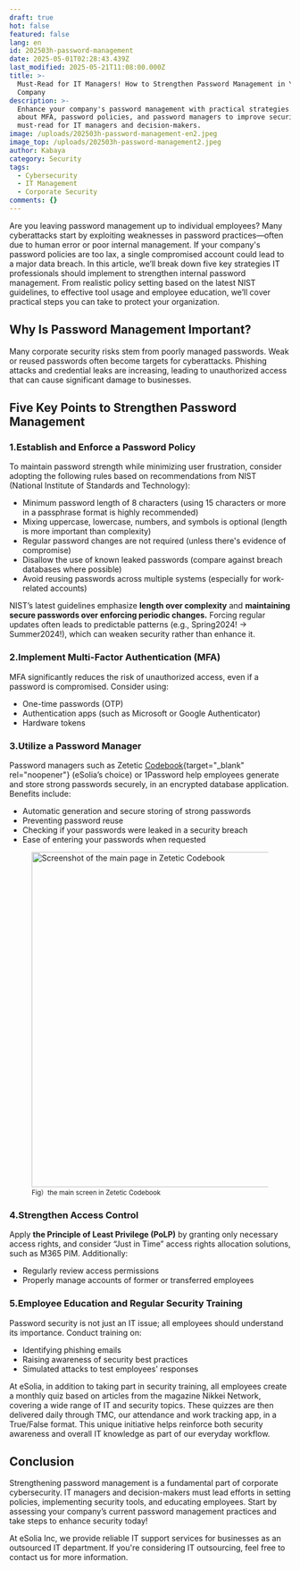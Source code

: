 ```yaml
---
draft: true
hot: false
featured: false
lang: en
id: 202503h-password-management
date: 2025-05-01T02:28:43.439Z
last_modified: 2025-05-21T11:08:00.000Z
title: >-
  Must-Read for IT Managers! How to Strengthen Password Management in Your
  Company 
description: >-
  Enhance your company's password management with practical strategies. Learn
  about MFA, password policies, and password managers to improve security. A
  must-read for IT managers and decision-makers. 
image: /uploads/202503h-password-management-en2.jpeg
image_top: /uploads/202503h-password-management2.jpeg
author: Kabaya
category: Security
tags:
  - Cybersecurity
  - IT Management
  - Corporate Security
comments: {}
---
```

Are you leaving password management up to individual employees? Many cyberattacks start by exploiting weaknesses in password practices—often due to human error or poor internal management. If your company's password policies are too lax, a single compromised account could lead to a major data breach. In this article, we’ll break down five key strategies IT professionals should implement to strengthen internal password management. From realistic policy setting based on the latest NIST guidelines, to effective tool usage and employee education, we’ll cover practical steps you can take to protect your organization. 
<!--more-->

## Why Is Password Management Important?
Many corporate security risks stem from poorly managed passwords. Weak or reused passwords often become targets for cyberattacks. Phishing attacks and credential leaks are increasing, leading to unauthorized access that can cause significant damage to businesses. 

## Five Key Points to Strengthen Password Management 

### 1.Establish and Enforce a Password Policy 
To maintain password strength while minimizing user frustration, consider adopting the following rules based on recommendations from NIST (National Institute of Standards and Technology): 

* Minimum password length of 8 characters (using 15 characters or more in a passphrase format is highly recommended)
* Mixing uppercase, lowercase, numbers, and symbols is optional (length is more important than complexity)
* Regular password changes are not required (unless there's evidence of compromise)
* Disallow the use of known leaked passwords (compare against breach databases where possible)
* Avoid reusing passwords across multiple systems (especially for work-related accounts)

NIST’s latest guidelines emphasize **length over complexity** and **maintaining secure passwords over enforcing periodic changes.** Forcing regular updates often leads to predictable patterns (e.g., Spring2024! → Summer2024!), which can weaken security rather than enhance it.

### 2.Implement Multi-Factor Authentication (MFA) 
MFA significantly reduces the risk of unauthorized access, even if a password is compromised. Consider using: 
* One-time passwords (OTP)
* Authentication apps (such as Microsoft or Google Authenticator)
* Hardware tokens

### 3.Utilize a Password Manager 
Password managers such as Zetetic [Codebook](https://www.zetetic.net/codebook/){target="_blank" rel="noopener"} (eSolia’s choice) or 1Password help employees generate and store strong passwords securely, in an encrypted database application. Benefits include: 

* Automatic generation and secure storing of strong passwords
* Preventing password reuse
* Checking if your passwords were leaked in a security breach
* Ease of entering your passwords when requested
  
<figure class="flex flex-col justify-start items-left">
  <img alt="Screenshot of the main page in Zetetic Codebook" src="/uploads/202503h-password-management-(1).png" width="600px" transform-images="avif webp png jpeg 600@2">
<figcaption class="text-left mt-2"><small>Fig）the main screen in Zetetic Codebook</small></figcaption>
</figure>

### 4.Strengthen Access Control
Apply **the Principle of Least Privilege (PoLP)** by granting only necessary access rights, and consider “Just in Time” access rights allocation solutions, such as M365 PIM. 
Additionally: 
* Regularly review access permissions
* Properly manage accounts of former or transferred employees

### 5.Employee Education and Regular Security Training 
Password security is not just an IT issue; all employees should understand its importance. 
Conduct training on: 
* Identifying phishing emails
* Raising awareness of security best practices
* Simulated attacks to test employees’ responses

At eSolia, in addition to taking part in security training, all employees create a monthly quiz based on articles from the magazine Nikkei Network, covering a wide range of IT and security topics. These quizzes are then delivered daily through TMC, our attendance and work tracking app, in a True/False format. This unique initiative helps reinforce both security awareness and overall IT knowledge as part of our everyday workflow. 

## Conclusion
Strengthening password management is a fundamental part of corporate cybersecurity. IT managers and decision-makers must lead efforts in setting policies, implementing security tools, and educating employees. Start by assessing your company’s current password management practices and take steps to enhance security today! 

At eSolia Inc, we provide reliable IT support services for businesses as an outsourced IT department. If you're considering IT outsourcing, feel free to contact us for more information.
